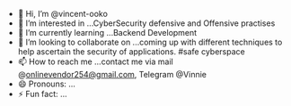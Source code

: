 - 👋 Hi, I’m @vincent-ooko
- 👀 I’m interested in ...CyberSecurity defensive and Offensive practises
- 🌱 I’m currently learning ...Backend Development
- 💞️ I’m looking to collaborate on ...coming up with different techniques to help ascertain the security of applications. #safe cyberspace
- 📫 How to reach me ...contact me via mail @onlinevendor254@gmail.com, Telegram @Vinnie
- 😄 Pronouns: ...
- ⚡ Fun fact: ...  

<!---
vincent-ooko/vincent-ooko is a ✨ special ✨ repository because its `README.md` (this file) appears on your GitHub profile.
You can click the Preview link to take a look at your changes.
--->
